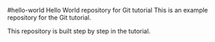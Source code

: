 #hello-world
Hello World repository for Git tutorial
This is an example repository for the Git tutorial.

This repository is built step  by step in the tutorial.